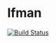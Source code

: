 # Ifman

[![Build Status](https://travis-ci.org/techyteam/Ifman.svg?branch=develop)](https://travis-ci.org/techyteam/Ifman)